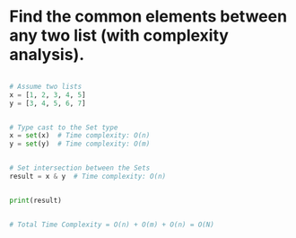 # Find the common elements between any two list (with complexity analysis).

```python

# Assume two lists
x = [1, 2, 3, 4, 5]
y = [3, 4, 5, 6, 7]


# Type cast to the Set type
x = set(x)  # Time complexity: O(n)
y = set(y)  # Time complexity: O(m)


# Set intersection between the Sets
result = x & y  # Time complexity: O(n)


print(result)


# Total Time Complexity = O(n) + O(m) + O(n) = O(N)

```
